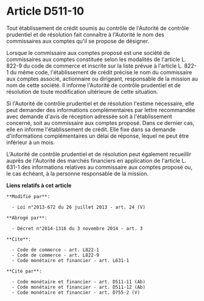 # Article D511-10

Tout établissement de crédit soumis au contrôle de l'Autorité de contrôle prudentiel et de résolution fait connaître à
l'Autorité le nom des commissaires aux comptes qu'il se propose de désigner. 

Lorsque le commissaire aux comptes proposé est une société de commissaires aux comptes constituée selon les modalités de
l'article L. 822-9 du code de commerce et inscrite sur la liste prévue à l'article L. 822-1 du même code, l'établissement de
crédit précise le nom du commissaire aux comptes associé, actionnaire ou dirigeant, responsable de la mission au nom de cette
société. Il informe l'Autorité de contrôle prudentiel et de résolution de toute modification ultérieure de cette situation. 

Si l'Autorité de contrôle prudentiel et de résolution l'estime nécessaire, elle peut demander des informations
complémentaires par lettre recommandée avec demande d'avis de réception adressée soit à l'établissement concerné, soit au
commissaire aux comptes proposé. Dans ce dernier cas, elle en informe l'établissement de crédit. Elle fixe dans sa demande
d'informations complémentaires un délai de réponse, lequel ne peut être inférieur à un mois. 

L'Autorité de contrôle prudentiel et de résolution peut également recueillir auprès de l'Autorité des marchés financiers en
application de l'article L. 631-1 des informations relatives au commissaire aux comptes proposé ou, le cas échéant, à la
personne responsable de la mission.

**Liens relatifs à cet article**

	**Modifié par**:

	  - Loi n°2013-672 du 26 juillet 2013 - art. 24 (V)

	**Abrogé par**:

	  - Décret n°2014-1316 du 3 novembre 2014 - art. 3

	**Cite**:

	  - Code de commerce - art. L822-1
	  - Code de commerce - art. L822-9
	  - Code monétaire et financier - art. L631-1

	**Cité par**:

	  - Code monétaire et financier - art. D511-11 (Ab)
	  - Code monétaire et financier - art. D511-12 (Ab)
	  - Code monétaire et financier - art. D755-2 (V)
